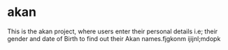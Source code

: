 # akan
This is the akan project, where users enter their personal details  i.e;  their gender and date of Birth to find out their Akan names.fjgkonm   ijijnl;mdopk

